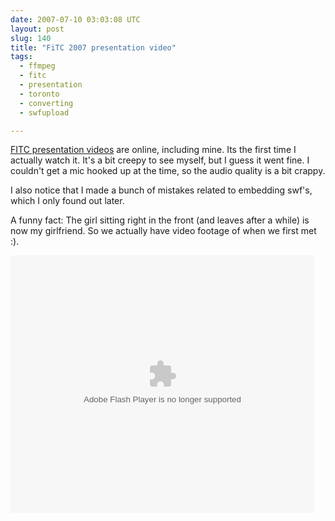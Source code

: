 ```yaml
---
date: 2007-07-10 03:03:08 UTC
layout: post
slug: 140
title: "FiTC 2007 presentation video"
tags:
  - ffmpeg
  - fitc
  - presentation
  - toronto
  - converting
  - swfupload

---
```

<p><a href="http://www.fitc.ca/video/2007/Toronto/">FITC presentation videos</a> are online, including mine. Its the first time I actually watch it. It's a bit creepy to see myself, but I guess it went fine. I couldn't get a mic hooked up at the time, so the audio quality is a bit crappy.</p>

<p>I also notice that I made a bunch of mistakes related to embedding swf's, which I only found out later.</p>

<p>A funny fact: The girl sitting right in the front (and leaves after a while) is now my girlfriend. So we actually have video footage of when we first met :).</p>

<embed src="http://services.brightcove.com/services/viewer/federated_f8/271534492" bgcolor="#FFFFFF" flashVars="videoId=1112812722&playerId=271534492&viewerSecureGatewayURL=https://services.brightcove.com/services/amfgateway&servicesURL=http://services.brightcove.com/services&cdnURL=http://admin.brightcove.com&domain=embed&autoStart=false&" base="http://admin.brightcove.com" name="flashObj" width="486" height="412" seamlesstabbing="false" type="application/x-shockwave-flash" swLiveConnect="true" pluginspage="http://www.macromedia.com/shockwave/download/index.cgi?P1_Prod_Version=ShockwaveFlash"></embed>
